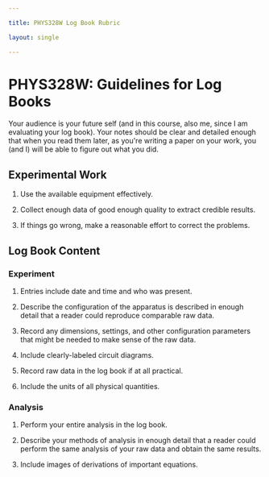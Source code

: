 ```yaml
---

title: PHYS328W Log Book Rubric

layout: single

---
```


PHYS328W: Guidelines for Log Books
==================================

Your audience is your future self (and in this course, also me, since I
am evaluating your log book). Your notes should be clear and detailed
enough that when you read them later, as you're writing a paper on your
work, you (and I) will be able to figure out what you did.

Experimental Work
-----------------

1.  Use the available equipment effectively.

2.  Collect enough data of good enough quality to extract credible
    results.

3.  If things go wrong, make a reasonable effort to correct the
    problems.

Log Book Content
----------------

### Experiment

1.  Entries include date and time and who was present.

2.  Describe the configuration of the apparatus is described in enough
    detail that a reader could reproduce comparable raw data.

3.  Record any dimensions, settings, and other configuration parameters
    that might be needed to make sense of the raw data.

4.  Include clearly-labeled circuit diagrams.

5.  Record raw data in the log book if at all practical.

6.  Include the units of all physical quantities.

### Analysis

1.  Perform your entire analysis in the log book.

2.  Describe your methods of analysis in enough detail that a reader
    could perform the same analysis of your raw data and obtain the same
    results.

3.  Include images of derivations of important equations.
